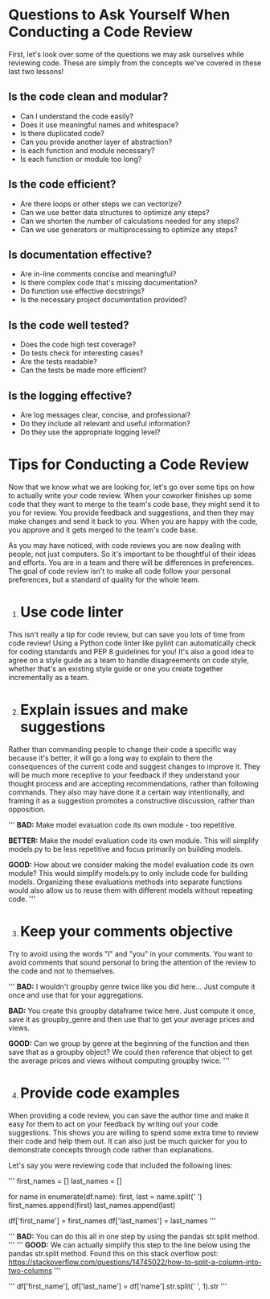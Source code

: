 # Questions to Ask Yourself When Conducting a Code Review

First, let's look over some of the questions we may ask ourselves while reviewing code.
These are simply from the concepts we've covered in these last two lessons!

## Is the code clean and modular?
* Can I understand the code easily?
* Does it use meaningful names and whitespace?
* Is there duplicated code?
* Can you provide another layer of abstraction?
* Is each function and module necessary?
* Is each function or module too long?


## Is the code efficient?

* Are there loops or other steps we can vectorize?
* Can we use better data structures to optimize any steps?
* Can we shorten the number of calculations needed for any steps?
* Can we use generators or multiprocessing to optimize any steps?


## Is documentation effective?

* Are in-line comments concise and meaningful?
* Is there complex code that's missing documentation?
* Do function use effective docstrings?
* Is the necessary project documentation provided?


## Is the code well tested?
* Does the code high test coverage?
* Do tests check for interesting cases?
* Are the tests readable?
* Can the tests be made more efficient?


## Is the logging effective?
* Are log messages clear, concise, and professional?
* Do they include all relevant and useful information?
* Do they use the appropriate logging level?


# Tips for Conducting a Code Review

Now that we know what we are looking for, let's go over some tips on how to actually write your code review. When your coworker finishes up some code that they want to merge to the team's code base, they might send it to you for review. You provide feedback and suggestions, and then they may make changes and send it back to you. When you are happy with the code, you approve and it gets merged to the team's code base.

As you may have noticed, with code reviews you are now dealing with people, not just computers. So it's important to be thoughtful of their ideas and efforts. You are in a team and there will be differences in preferences. The goal of code review isn't to make all code follow your personal preferences, but a standard of quality for the whole team.

1. # Use code linter


This isn't really a tip for code review, but can save you lots of time from code review! Using a Python code linter like pylint can automatically check for coding standards and PEP 8 guidelines for you! It's also a good idea to agree on a style guide as a team to handle disagreements on code style, whether that's an existing style guide or one you create together incrementally as a team.

2. # Explain issues and make suggestions

Rather than commanding people to change their code a specific way because it's better, it will go a long way to explain to them the consequences of the current code and suggest changes to improve it. They will be much more receptive to your feedback if they understand your thought process and are accepting recommendations, rather than following commands. They also may have done it a certain way intentionally, and framing it as a suggestion promotes a constructive discussion, rather than opposition.

'''
**BAD:** Make model evaluation code its own module - too repetitive.

**BETTER:** Make the model evaluation code its own module. This will simplify models.py to be less repetitive and focus primarily on building models.

**GOOD:** How about we consider making the model evaluation code its own module? This would simplify models.py to only include code for building models. Organizing these evaluations methods into separate functions would also allow us to reuse them with different models without repeating code.
'''

3. #  Keep your comments objective

Try to avoid using the words "I" and "you" in your comments. You want to avoid comments that sound personal to bring the attention of the review to the code and not to themselves.

'''
**BAD:** I wouldn't groupby genre twice like you did here... Just compute it once and use that for your aggregations.

**BAD:** You create this groupby dataframe twice here. Just compute it once, save it as groupby_genre and then use that to get your average prices and views.

**GOOD:** Can we group by genre at the beginning of the function and then save that as a groupby object? We could then reference that object to get the average prices and views without computing groupby twice.
'''

4. # Provide code examples

When providing a code review, you can save the author time and make it easy for them to act on your feedback by writing out your code suggestions. This shows you are willing to spend some extra time to review their code and help them out. It can also just be much quicker for you to demonstrate concepts through code rather than explanations.

Let's say you were reviewing code that included the following lines:

'''
first_names = []
last_names = []

for name in enumerate(df.name):
    first, last = name.split(' ')
    first_names.append(first)
    last_names.append(last)

df['first_name'] = first_names
df['last_names'] = last_names
'''

'''
**BAD:** You can do this all in one step by using the pandas str.split method.
'''
'''
**GOOD:** We can actually simplify this step to the line below using the pandas str.split method. Found this on this stack overflow post: https://stackoverflow.com/questions/14745022/how-to-split-a-column-into-two-columns
'''

'''
df['first_name'], df['last_name'] = df['name'].str.split(' ', 1).str
'''









